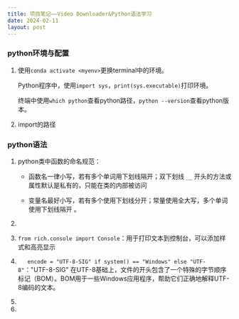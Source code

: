 ```yaml
---
title: 项目笔记——Video Downloader&Python语法学习
date: 2024-02-11
layout: post
---
```






### python环境与配置

1. 使用`conda activate <myenv>`更换terminal中的环境。

    Python程序中，使用`import sys`，`print(sys.executable)`打印环境。

    终端中使用`which python`查看python路径，`python --version`查看python版本。

2. import的路径

    



### python语法

1. python类中函数的命名规范：

     * 函数名一律小写，若有多个单词用下划线隔开；双下划线 `__` 开头的方法或属性默认是私有的，只能在类的内部被访问

     * 变量名最好小写，若有多个使用下划线分开；常量使用全大写，多个单词使用下划线隔开 。

2. 







1. `from rich.console import Console`：用于打印文本到控制台，可以添加样式和高亮显示
2. `    encode = "UTF-8-SIG" if system() == "Windows" else "UTF-8" `："UTF-8-SIG" 在UTF-8基础上，文件的开头包含了一个特殊的字节顺序标记（BOM）。BOM用于一些Windows应用程序，帮助它们正确地解释UTF-8编码的文本。

3. 

4. 
